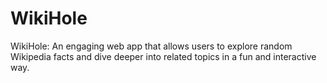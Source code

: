 # WikiHole
WikiHole: An engaging web app that allows users to explore random Wikipedia facts and dive deeper into related topics in a fun and interactive way.
